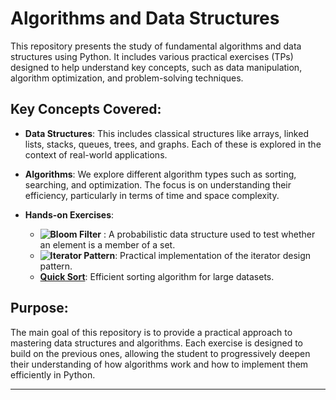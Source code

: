 # Algorithms and Data Structures

This repository presents the study of fundamental algorithms and data structures using Python. It includes various practical exercises (TPs) designed to help understand key concepts, such as data manipulation, algorithm optimization, and problem-solving techniques.

## Key Concepts Covered:

- **Data Structures**: This includes classical structures like arrays, linked lists, stacks, queues, trees, and graphs. Each of these is explored in the context of real-world applications.
  
- **Algorithms**: We explore different algorithm types such as sorting, searching, and optimization. The focus is on understanding their efficiency, particularly in terms of time and space complexity.

- **Hands-on Exercises**: 
  - **![Bloom Filter](tp-bloomfilter)** : A probabilistic data structure used to test whether an element is a member of a set.
  - **![Iterator Pattern](TP4_itérateur)**: Practical implementation of the iterator design pattern.
  - **[Quick Sort](TP5_tres_rapide)**: Efficient sorting algorithm for large datasets.

## Purpose:  
The main goal of this repository is to provide a practical approach to mastering data structures and algorithms. Each exercise is designed to build on the previous ones, allowing the student to progressively deepen their understanding of how algorithms work and how to implement them efficiently in Python.
****

